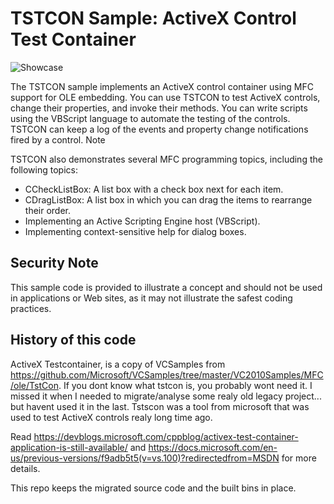 # TSTCON Sample: ActiveX Control Test Container

![Showcase](tstcon.gif)

The TSTCON sample implements an ActiveX control container using MFC support for OLE embedding. You can use TSTCON to test ActiveX controls, change their properties, and invoke their methods. You can write scripts using the VBScript language to automate the testing of the controls. TSTCON can keep a log of the events and property change notifications fired by a control.
Note

TSTCON also demonstrates several MFC programming topics, including the following topics:

* CCheckListBox: A list box with a check box next for each item.
* CDragListBox: A list box in which you can drag the items to rearrange their order.
* Implementing an Active Scripting Engine host (VBScript).
* Implementing context-sensitive help for dialog boxes.

## Security Note

This sample code is provided to illustrate a concept and should not be used in applications or Web sites, as it may not illustrate the safest coding practices.

## History of this code

ActiveX Testcontainer, is a copy of VCSamples from <https://github.com/Microsoft/VCSamples/tree/master/VC2010Samples/MFC/ole/TstCon>. If you dont know what tstcon is, you probably wont need it. I missed it when I needed to migrate/analyse some realy old legacy project... but havent used it in the last. Tstscon was a tool from microsoft that was used to test ActiveX controls realy long time ago.

Read <https://devblogs.microsoft.com/cppblog/activex-test-container-application-is-still-available/> and <https://docs.microsoft.com/en-us/previous-versions/f9adb5t5(v=vs.100)?redirectedfrom=MSDN> for more details.

This repo keeps the migrated source code and the built bins in place.
